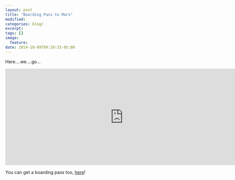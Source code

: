 ```yaml
---
layout: post
title: "Boarding Pass to Mars"
modified:
categories: blog/
excerpt:
tags: []
image:
  feature:
date: 2014-10-09T09:29:33-05:00
---
```

Here....we....go...

<iframe src="http://mars.nasa.gov/participate/send-your-name/orion-first-flight/?action=getcert&e=1&cn=322916" width="750" height="307" scrolling="no" frameborder="0"></iframe>

You can get a boarding pass too, [here](http://mars.nasa.gov/participate/send-your-name/orion-first-flight/)!
